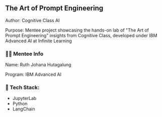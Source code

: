 ## The Art of Prompt Engineering
Author: Cognitive Class AI

Purpose: Mentee project showcasing the hands-on lab of "The Art of Prompt Engineering" insights from Cognitive Class, developed under IBM Advanced AI at Infinite Learning
### :mage_woman: Mentee Info
Name: Ruth Johana Hutagalung

Program: IBM Advanced AI
### :robot: Tech Stack:
- JupyterLab 
- Python
- LangChain
